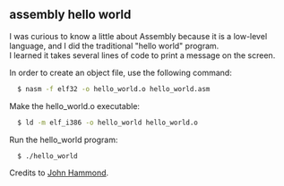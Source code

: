 ## assembly hello world

I was curious to know a little about Assembly because it is a low-level language, and I did the traditional "hello world" program.<br>
I learned it takes several lines of code to print a message on the screen.

In order to create an object file, use the following command:

```bash
  $ nasm -f elf32 -o hello_world.o hello_world.asm
```

Make the hello_world.o executable:
```bash
  $ ld -m elf_i386 -o hello_world hello_world.o
```

Run the hello_world program:
```bash
  $ ./hello_world
```

Credits to [John Hammond](https://www.youtube.com/watch?v=HgEGAaYdABA&ab_channel=JohnHammond).
